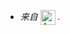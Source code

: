 * *来自 <a href="https://github.com/nalilord/AMDPlugin"><img src="https://img.shields.io/badge/-nalilord%2FAMDPlugin-rgba(240%2C246%2C252%2C40%25)?logo=github&logoColor=333333" alt="AMDPlugin" align="top" height="24" /></a> .*
